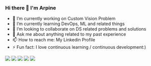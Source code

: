 ### Hi there 👋 I'm Arpine

- 🔭 I’m currently working on Custom Vision Problem
- 🌱 I’m currently learning DevOps, ML and related things
- 👯 I’m looking to collaborate on DS related problems and solutions
- 💬 Ask me about anything related to my past experience
- 📫 How to reach me: My Linkedin Profile
- ⚡ Fun fact: I love continuous learning / continuous development:)


![](https://img.shields.io/badge/<OS>-<LINUX>-informational?style=flat&logo=<LOGO_NAME>&logoColor=white&color=2bbc8a)
![](https://img.shields.io/badge/<OS>-<WINDOWS>-informational?style=flat&logo=<LOGO_NAME>&logoColor=white&color=2bbc8a)
![](https://img.shields.io/badge/<Code>-<Python>-informational?style=flat&logo=<LOGO_NAME>&logoColor=white&color=2bbc8a)
![](https://img.shields.io/badge/<Tool>-<OpenCV>-informational?style=flat&logo=<LOGO_NAME>&logoColor=white&color=2bbc8a)
![](https://img.shields.io/badge/<Tool>-<TF>-informational?style=flat&logo=<LOGO_NAME>&logoColor=white&color=2bbc8a)

